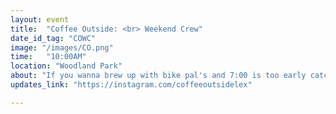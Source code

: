 ```yaml
---
layout: event
title:  "Coffee Outside: <br> Weekend Crew"
date_id_tag: "COWC"
image: "/images/CO.png"
time:   "10:00AM"
location: "Woodland Park"
about: "If you wanna brew up with bike pal's and 7:00 is too early catch us for weekend crew on the second saturday of the month for a short ride and some hot (or cold) Coffee Outside action"
updates_link: "https://instagram.com/coffeeoutsidelex"

---
```


